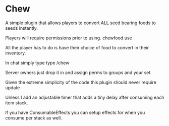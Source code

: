 # Chew
A simple plugin that allows players to convert ALL seed bearing foods to seeds instantly.

Players will require permissions prior to using. chewfood.use

All the player has to do is have their choice of food to convert in their inventory.

In chat simply type type /chew

Server owners just drop it in and assign perms to groups and your set.

Given the extreme simplicity of the code this plugin should never require update

Unless I add an adjustable timer that adds a tiny delay after consuming each item stack.

If you have ConsumableEffects you can setup effects for when you consume per stack as well.
